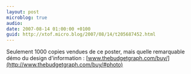 ```yaml
---
layout: post
microblog: true
audio: 
date: 2007-08-14 01:00:00 +0100
guid: http://xtof.micro.blog/2007/08/14/t205687452.html
---
```

Seulement 1000 copies vendues de ce poster, mais quelle remarquable démo du design d'information : [www.thebudgetgraph.com/buy/](http://www.thebudgetgraph.com/buy/#photo)
